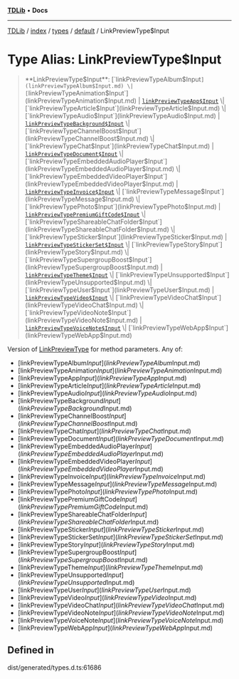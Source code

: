 [**TDLib**](../../../../../../README.md) • **Docs**

***

[TDLib](../../../../../../modules.md) / [index](../../../../../README.md) / [types](../../../README.md) / [default](../README.md) / LinkPreviewType$Input

# Type Alias: LinkPreviewType$Input

> **LinkPreviewType$Input**: [`linkPreviewTypeAlbum$Input`](linkPreviewTypeAlbum$Input.md) \| [`linkPreviewTypeAnimation$Input`](linkPreviewTypeAnimation$Input.md) \| [`linkPreviewTypeApp$Input`](linkPreviewTypeApp$Input.md) \| [`linkPreviewTypeArticle$Input`](linkPreviewTypeArticle$Input.md) \| [`linkPreviewTypeAudio$Input`](linkPreviewTypeAudio$Input.md) \| [`linkPreviewTypeBackground$Input`](linkPreviewTypeBackground$Input.md) \| [`linkPreviewTypeChannelBoost$Input`](linkPreviewTypeChannelBoost$Input.md) \| [`linkPreviewTypeChat$Input`](linkPreviewTypeChat$Input.md) \| [`linkPreviewTypeDocument$Input`](linkPreviewTypeDocument$Input.md) \| [`linkPreviewTypeEmbeddedAudioPlayer$Input`](linkPreviewTypeEmbeddedAudioPlayer$Input.md) \| [`linkPreviewTypeEmbeddedVideoPlayer$Input`](linkPreviewTypeEmbeddedVideoPlayer$Input.md) \| [`linkPreviewTypeInvoice$Input`](linkPreviewTypeInvoice$Input.md) \| [`linkPreviewTypeMessage$Input`](linkPreviewTypeMessage$Input.md) \| [`linkPreviewTypePhoto$Input`](linkPreviewTypePhoto$Input.md) \| [`linkPreviewTypePremiumGiftCode$Input`](linkPreviewTypePremiumGiftCode$Input.md) \| [`linkPreviewTypeShareableChatFolder$Input`](linkPreviewTypeShareableChatFolder$Input.md) \| [`linkPreviewTypeSticker$Input`](linkPreviewTypeSticker$Input.md) \| [`linkPreviewTypeStickerSet$Input`](linkPreviewTypeStickerSet$Input.md) \| [`linkPreviewTypeStory$Input`](linkPreviewTypeStory$Input.md) \| [`linkPreviewTypeSupergroupBoost$Input`](linkPreviewTypeSupergroupBoost$Input.md) \| [`linkPreviewTypeTheme$Input`](linkPreviewTypeTheme$Input.md) \| [`linkPreviewTypeUnsupported$Input`](linkPreviewTypeUnsupported$Input.md) \| [`linkPreviewTypeUser$Input`](linkPreviewTypeUser$Input.md) \| [`linkPreviewTypeVideo$Input`](linkPreviewTypeVideo$Input.md) \| [`linkPreviewTypeVideoChat$Input`](linkPreviewTypeVideoChat$Input.md) \| [`linkPreviewTypeVideoNote$Input`](linkPreviewTypeVideoNote$Input.md) \| [`linkPreviewTypeVoiceNote$Input`](linkPreviewTypeVoiceNote$Input.md) \| [`linkPreviewTypeWebApp$Input`](linkPreviewTypeWebApp$Input.md)

Version of [LinkPreviewType](LinkPreviewType.md) for method parameters.
Any of:
- [linkPreviewTypeAlbum$Input](linkPreviewTypeAlbum$Input.md)
- [linkPreviewTypeAnimation$Input](linkPreviewTypeAnimation$Input.md)
- [linkPreviewTypeApp$Input](linkPreviewTypeApp$Input.md)
- [linkPreviewTypeArticle$Input](linkPreviewTypeArticle$Input.md)
- [linkPreviewTypeAudio$Input](linkPreviewTypeAudio$Input.md)
- [linkPreviewTypeBackground$Input](linkPreviewTypeBackground$Input.md)
- [linkPreviewTypeChannelBoost$Input](linkPreviewTypeChannelBoost$Input.md)
- [linkPreviewTypeChat$Input](linkPreviewTypeChat$Input.md)
- [linkPreviewTypeDocument$Input](linkPreviewTypeDocument$Input.md)
- [linkPreviewTypeEmbeddedAudioPlayer$Input](linkPreviewTypeEmbeddedAudioPlayer$Input.md)
- [linkPreviewTypeEmbeddedVideoPlayer$Input](linkPreviewTypeEmbeddedVideoPlayer$Input.md)
- [linkPreviewTypeInvoice$Input](linkPreviewTypeInvoice$Input.md)
- [linkPreviewTypeMessage$Input](linkPreviewTypeMessage$Input.md)
- [linkPreviewTypePhoto$Input](linkPreviewTypePhoto$Input.md)
- [linkPreviewTypePremiumGiftCode$Input](linkPreviewTypePremiumGiftCode$Input.md)
- [linkPreviewTypeShareableChatFolder$Input](linkPreviewTypeShareableChatFolder$Input.md)
- [linkPreviewTypeSticker$Input](linkPreviewTypeSticker$Input.md)
- [linkPreviewTypeStickerSet$Input](linkPreviewTypeStickerSet$Input.md)
- [linkPreviewTypeStory$Input](linkPreviewTypeStory$Input.md)
- [linkPreviewTypeSupergroupBoost$Input](linkPreviewTypeSupergroupBoost$Input.md)
- [linkPreviewTypeTheme$Input](linkPreviewTypeTheme$Input.md)
- [linkPreviewTypeUnsupported$Input](linkPreviewTypeUnsupported$Input.md)
- [linkPreviewTypeUser$Input](linkPreviewTypeUser$Input.md)
- [linkPreviewTypeVideo$Input](linkPreviewTypeVideo$Input.md)
- [linkPreviewTypeVideoChat$Input](linkPreviewTypeVideoChat$Input.md)
- [linkPreviewTypeVideoNote$Input](linkPreviewTypeVideoNote$Input.md)
- [linkPreviewTypeVoiceNote$Input](linkPreviewTypeVoiceNote$Input.md)
- [linkPreviewTypeWebApp$Input](linkPreviewTypeWebApp$Input.md)

## Defined in

dist/generated/types.d.ts:61686
